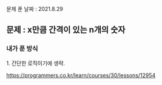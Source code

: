 문제 푼 날짜 : 2021.8.29

<h2>문제 : x만큼 간격이 있는 n개의 숫자</h2>

<h3>내가 푼 방식</h3>
<div>1. 간단한 로직이기에 생략.</div>

https://programmers.co.kr/learn/courses/30/lessons/12954